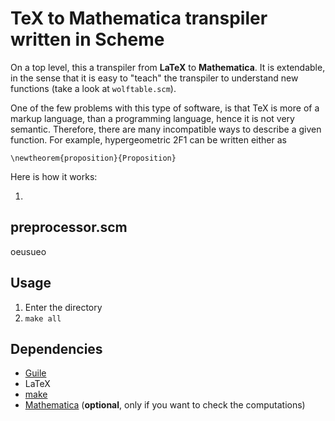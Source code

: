TeX to Mathematica transpiler written in Scheme
================================================

On a top level, this a transpiler from **LaTeX** to **Mathematica**.
It is extendable, in the sense that it is easy to "teach" the transpiler to understand new functions
(take a look at `wolftable.scm`).

One of the few problems with this type of software, is that TeX is more of a markup language, than 
a programming language, hence it is not very semantic. Therefore, there are many incompatible ways
to describe a given function. For example, hypergeometric 2F1 can be written either as

```TeX
\newtheorem{proposition}{Proposition}
```

Here is how it works:

1. 

preprocessor.scm
-----------------
oeusueo

Usage
------
1. Enter the directory
2. `make all`

Dependencies
--------------

* [Guile](https://www.gnu.org/software/guile/)
* LaTeX
* [make](https://www.gnu.org/software/make/)
* [Mathematica](https://www.wolfram.com/) (**optional**, only if you want to check the computations)
